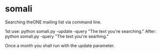somali
======

Searching theONE mailing list via command line.

1st use: python somali.py -update -query "The text you're searching."
After: python somali.py -query "The text you're searhing."

Once a month you shall run with the update parameter.
